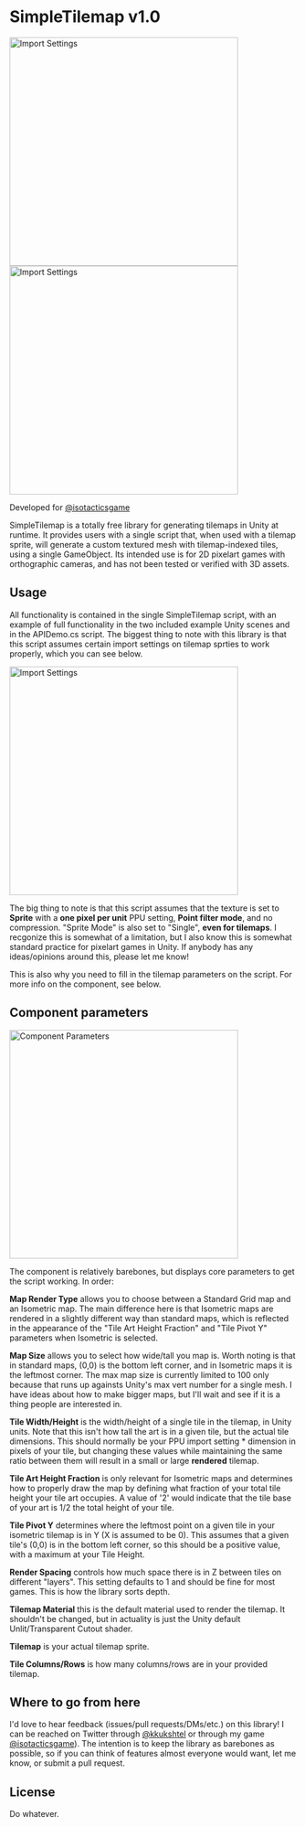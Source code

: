# SimpleTilemap v1.0

<img src="http://aws.sv-cdn.com/site_assets/devpics/18201011cb2c4/simpletilemapstand.gif" alt="Import Settings" width="400">
<img src="http://aws.sv-cdn.com/site_assets/devpics/18200011cb2c4/simpletilemap.gif" alt="Import Settings" width="400">

Developed for [@isotacticsgame](http://twitter.com/isotacticsgame)

SimpleTilemap is a totally free library for generating tilemaps in Unity at runtime. 
It provides users with a single script that, when used with a tilemap sprite, will generate a custom textured mesh with tilemap-indexed tiles, using a single GameObject. 
Its intended use is for 2D pixelart games with orthographic cameras, and has not been tested or verified with 3D assets.

## Usage

All functionality is contained in the single SimpleTilemap script, with an example of full functionality in the two included example Unity scenes and in the APIDemo.cs script.
The biggest thing to note with this library is that this script assumes certain import settings on tilemap sprties to work properly, which you can see below.

<img src="http://aws.sv-cdn.com/site_assets/devpics/181ff011cb2c4/import-settings.png" alt="Import Settings" width="400">

The big thing to note is that this script assumes that the texture is set to **Sprite** with a **one pixel per unit** PPU setting, **Point filter mode**, and no compression.
"Sprite Mode" is also set to "Single", **even for tilemaps**. I recgonize this is somewhat of a limitation, but I also know this is somewhat standard practice
for pixelart games in Unity. If anybody has any ideas/opinions around this, please let me know! 

This is also why you need to fill in the tilemap parameters on the script. For more info on the component, see below.

## Component parameters

<img src="http://aws.sv-cdn.com/site_assets/devpics/181fe011cb2c4/final-component.png" alt="Component Parameters" width="400">

The component is relatively barebones, but displays core parameters to get the script working. In order:

**Map Render Type** allows you to choose between a Standard Grid map and an Isometric map. 
The main difference here is that Isometric maps are rendered in a slightly different way than standard maps, which is reflected in the appearance of the "Tile Art Height Fraction" and "Tile Pivot Y" parameters when Isometric is selected.

**Map Size** allows you to select how wide/tall you map is. Worth noting is that in standard maps, (0,0) is the bottom left corner, and in Isometric maps it is the leftmost corner. 
The max map size is currently limited to 100 only because that runs up againsts Unity's max vert number for a single mesh. I have ideas about how to make bigger maps, but I'll wait and see if it is a thing people are interested in.

**Tile Width/Height** is the width/height of a single tile in the tilemap, in Unity units. Note that this isn't how tall the art is in a given tile, but the actual tile dimensions.
This should normally be your PPU import setting * dimension in pixels of your tile, but changing these values while maintaining the same ratio between them will result in a small or large **rendered** tilemap.

**Tile Art Height Fraction** is only relevant for Isometric maps and determines how to properly draw the map by defining what fraction of your total tile height your tile art occupies. A value of '2' would indicate that the tile base of your art is 1/2 the total height of your tile.

**Tile Pivot Y** determines where the leftmost point on a given tile in your isometric tilemap is in Y (X is assumed to be 0). This assumes that a given tile's (0,0) is in the bottom left corner, so this should be a positive value, with a maximum at your Tile Height.

**Render Spacing** controls how much space there is in Z between tiles on different "layers". This setting defaults to 1 and should be fine for most games. This is how the library sorts depth.

**Tilemap Material** this is the default material used to render the tilemap. It shouldn't be changed, but in actuality is just the Unity default Unlit/Transparent Cutout shader.

**Tilemap** is your actual tilemap sprite.

**Tile Columns/Rows** is how many columns/rows are in your provided tilemap.

## Where to go from here

I'd love to hear feedback (issues/pull requests/DMs/etc.) on this library! I can be reached on Twitter through [@kkukshtel](http://twitter.com/kkukshtel) or through my game [@isotacticsgame](http://twitter.com/isotacticsgame)). The intention is to keep the library as barebones as possible, so if you can think of features almost everyone would want, let me know, or submit a pull request.

## License

Do whatever.


